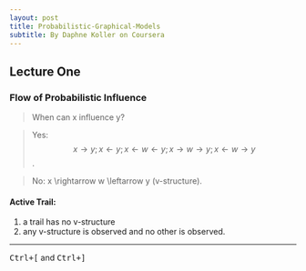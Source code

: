 ```yaml
---
layout: post
title: Probabilistic-Graphical-Models
subtitle: By Daphne Koller on Coursera
---
```



<script type="text/javascript" src="http://cdn.mathjax.org/mathjax/latest/MathJax.js?config=default"></script>
## Lecture One

### Flow of Probabilistic Influence

>When can x influence y?

>Yes: $$ x \rightarrow y; x \leftarrow y; x \leftarrow w \leftarrow y; x \rightarrow w \rightarrow y; x \leftarrow w \rightarrow y $$.

>No: x \rightarrow w \leftarrow y (v-structure).

#### Active Trail: 
1. a trail has no v-structure
2. any v-structure is observed and no other is observed.

---
<kbd>Ctrl+[</kbd> and <kbd>Ctrl+]</kbd>